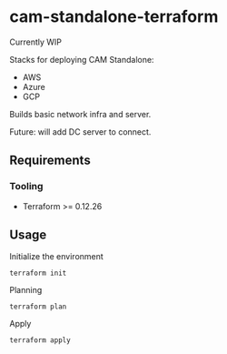# cam-standalone-terraform

Currently WIP

Stacks for deploying CAM Standalone:
- AWS
- Azure
- GCP

Builds basic network infra and server. 

Future: will add DC server to connect.

## Requirements
### Tooling
- Terraform >= 0.12.26

## Usage
Initialize the environment

```
terraform init
```

Planning

```
terraform plan
```

Apply

```
terraform apply
```




